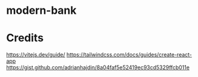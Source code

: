 # modern-bank

# Credits
https://vitejs.dev/guide/
https://tailwindcss.com/docs/guides/create-react-app
https://gist.github.com/adrianhajdin/8a04faf5e52419ec93cd5329ffcb011e
